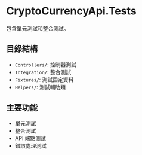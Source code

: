 # CryptoCurrencyApi.Tests

包含單元測試和整合測試。

## 目錄結構
- `Controllers/`: 控制器測試
- `Integration/`: 整合測試
- `Fixtures/`: 測試固定資料
- `Helpers/`: 測試輔助類

## 主要功能
- 單元測試
- 整合測試
- API 端點測試
- 錯誤處理測試
